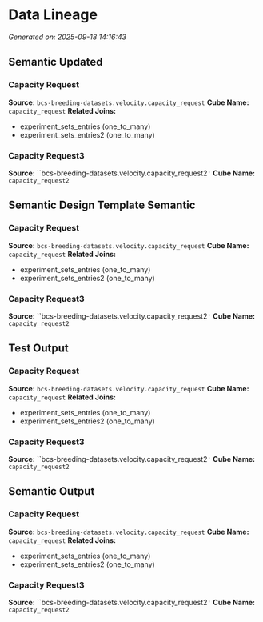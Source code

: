 # Data Lineage

*Generated on: 2025-09-18 14:16:43*

## Semantic Updated

### Capacity Request

**Source:** ``bcs-breeding-datasets.velocity.capacity_request``
**Cube Name:** `capacity_request`
**Related Joins:**
- experiment_sets_entries (one_to_many)
- experiment_sets_entries2 (one_to_many)

### Capacity Request3

**Source:** ``bcs-breeding-datasets.velocity.capacity_request2`'`
**Cube Name:** `capacity_request2`

## Semantic Design Template Semantic

### Capacity Request

**Source:** ``bcs-breeding-datasets.velocity.capacity_request``
**Cube Name:** `capacity_request`
**Related Joins:**
- experiment_sets_entries (one_to_many)
- experiment_sets_entries2 (one_to_many)

### Capacity Request3

**Source:** ``bcs-breeding-datasets.velocity.capacity_request2`'`
**Cube Name:** `capacity_request2`

## Test Output

### Capacity Request

**Source:** ``bcs-breeding-datasets.velocity.capacity_request``
**Cube Name:** `capacity_request`
**Related Joins:**
- experiment_sets_entries (one_to_many)
- experiment_sets_entries2 (one_to_many)

### Capacity Request3

**Source:** ``bcs-breeding-datasets.velocity.capacity_request2`'`
**Cube Name:** `capacity_request2`

## Semantic Output

### Capacity Request

**Source:** ``bcs-breeding-datasets.velocity.capacity_request``
**Cube Name:** `capacity_request`
**Related Joins:**
- experiment_sets_entries (one_to_many)
- experiment_sets_entries2 (one_to_many)

### Capacity Request3

**Source:** ``bcs-breeding-datasets.velocity.capacity_request2`'`
**Cube Name:** `capacity_request2`

